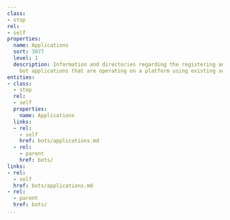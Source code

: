 ```yaml
---
class:
- stop
rel:
- self
properties:
  name: Applications
  sort: 3077
  level: 1
  description: Information and directories regarding the registering and sharing of
    bot applications that are operating on a platform using existing services.
entities:
- class:
  - stop
  rel:
  - self
  properties:
    name: Applications
  links:
  - rel:
    - self
    href: bots/applications.md
  - rel:
    - parent
    href: bots/
links:
- rel:
  - self
  href: bots/applications.md
- rel:
  - parent
  href: bots/
...
```

